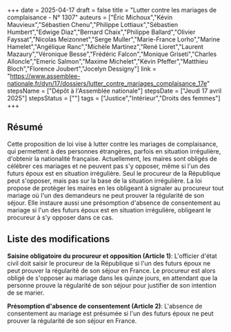 +++
date = 2025-04-17
draft = false
title = "Lutter contre les mariages de complaisance - N° 1307"
auteurs = ["Éric Michoux","Kévin Mauvieux","Sébastien Chenu","Philippe Lottiaux","Sébastien Humbert","Edwige Diaz","Bernard Chaix","Philippe Ballard","Olivier Fayssat","Nicolas Meizonnet","Serge Muller","Marie-France Lorho","Marine Hamelet","Angélique Ranc","Michèle Martinez","René Lioret","Laurent Mazaury","Véronique Besse","Frédéric Falcon","Monique Griseti","Charles Alloncle","Emeric Salmon","Maxime Michelet","Kévin Pfeffer","Matthieu Bloch","Florence Joubert","Jocelyn Dessigny"]
link = "https://www.assemblee-nationale.fr/dyn/17/dossiers/lutter_contre_mariages_complaisance_17e"
stepsName = ["Dépôt à l'Assemblée nationale"]
stepsDate = ["Jeudi 17 avril 2025"]
stepsStatus = [""]
tags = ["Justice","Intérieur","Droits des femmes"]
+++

## Résumé

Cette proposition de loi vise à lutter contre les mariages de complaisance, qui permettent à des personnes étrangères, parfois en situation irrégulière, d'obtenir la nationalité française. Actuellement, les maires sont obligés de célébrer ces mariages et ne peuvent pas s'y opposer, même si l'un des futurs époux est en situation irrégulière. Seul le procureur de la République peut s'opposer, mais pas sur la base de la situation irrégulière. La loi propose de protéger les maires en les obligeant à signaler au procureur tout mariage où l'un des demandeurs ne peut prouver la régularité de son séjour. Elle instaure aussi une présomption d'absence de consentement au mariage si l'un des futurs époux est en situation irrégulière, obligeant le procureur à s'y opposer dans ce cas.

## Liste des modifications

**Saisine obligatoire du procureur et opposition (Article 1)**: L'officier d'état civil doit saisir le procureur de la République si l'un des futurs époux ne peut prouver la régularité de son séjour en France. Le procureur est alors obligé de s'opposer au mariage dans les quinze jours, en attendant que la personne prouve la régularité de son séjour pour justifier de son intention de se marier.

**Présomption d'absence de consentement (Article 2)**: L'absence de consentement au mariage est présumée si l'un des futurs époux ne peut prouver la régularité de son séjour en France.
